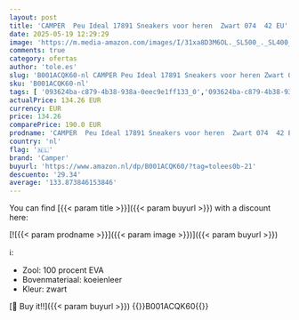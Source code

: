 ```yaml
---
layout: post
title: 'CAMPER  Peu Ideal 17891 Sneakers voor heren  Zwart 074  42 EU'
date: 2025-05-19 12:29:29
image: 'https://m.media-amazon.com/images/I/31xa8D3M6OL._SL500_._SL400_.jpg'
comments: true
category: ofertas
author: 'tole.es'
slug: 'B001ACQK60-nl CAMPER Peu Ideal 17891 Sneakers voor heren Zwart 074 42 EU'
sku: 'B001ACQK60-nl'
tags: [ '093624ba-c879-4b38-938a-0eec9e1ff133_0','093624ba-c879-4b38-938a-0eec9e1ff133_3601','Arborist Merchandising Root','Herenmode','Herenschoenen','Klassieke & modieuze herensneakers','Kleding, schoenen & sieraden','Kleding, schoenen en sieraden','New Arrivals','Self Service','Special Features Stores','Trainings- & outdoorschoenen heren','camper','🇳🇱', ]
actualPrice: 134.26 EUR
currency: EUR
price: 134.26
comparePrice: 190.0 EUR
prodname: 'CAMPER  Peu Ideal 17891 Sneakers voor heren  Zwart 074  42 EU'
country: 'nl'
flag: '🇳🇱'
brand: 'Camper'
buyurl: 'https://www.amazon.nl/dp/B001ACQK60/?tag=tolees0b-21'
descuento: '29.34'
average: '133.873846153846'
---
```


You can find [{{< param title >}}]({{< param buyurl >}}) with a discount here:

[![{{< param prodname >}}]({{< param image >}})]({{< param buyurl >}})

ℹ️:

- Zool: 100 procent EVA
- Bovenmateriaal: koeienleer
- Kleur: zwart

[🛒 Buy it!!]({{< param buyurl >}})
{{<world>}}B001ACQK60{{</world>}}
